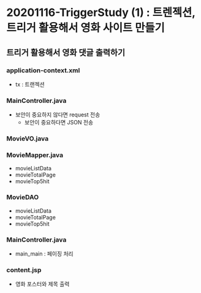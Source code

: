 
# 20201116-TriggerStudy (1) : 트렌젝션, 트리거 활용해서 영화 사이트 만들기

## 트리거 활용해서 영화 댓글 출력하기

### application-context.xml
- tx : 트랜젝션
 
 
### MainController.java

- 보안이 중요하지 않다면 request 전송
  - 보안이 중요하다면 JSON 전송
  
  
### MovieVO.java

### MovieMapper.java
- movieListData
- movieTotalPage
- movieTop5hit

### MovieDAO
- movieListData
- movieTotalPage
- movieTop5hit

### MainController.java
- main_main : 페이징 처리

### content.jsp
- 영화 포스터와 제목 출력

